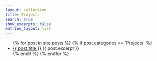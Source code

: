 ```yaml
---
layout: collection
title: Projects
search: true
show_excerpts: false
entries_layout: list
---
```


<ul>
  {% for post in site.posts %}
    {% if post.categories == 'Projects' %}
    <li>
      <a href="{{ post.url }}">{{ post.title }}</a>
      {{ post.excerpt }}
    </li>
    {% endif %}
  {% endfor %}
</ul>
